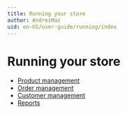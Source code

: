 ```yaml
---
title: Running your store
author: AndreiMaz
uid: en-US/user-guide/running/index
---
```


# Running your store

* [Product management](xref:en-US/user-guide/running/product-management/index)
* [Order management](xref:en-US/user-guide/running/order-management/index)
* [Customer management](xref:en-US/user-guide/running/customer-management/index)
* [Reports](xref:en-US/user-guide/running/reports/index)